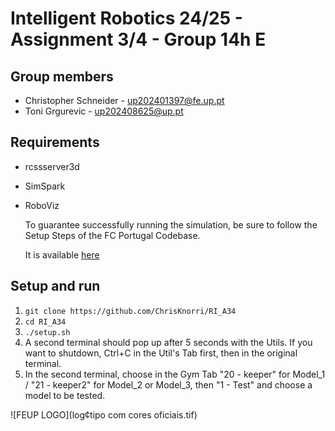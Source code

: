 # Intelligent Robotics 24/25 - Assignment 3/4 - Group 14h E

## Group members

- Christopher Schneider - <up202401397@fe.up.pt>
- Toni Grgurevic - <up202408625@up.pt>

## Requirements

- rcssserver3d
- SimSpark
- RoboViz

  To guarantee successfully running the simulation, be sure to follow the Setup Steps of the FC Portugal Codebase.

  It is available [here](https://docs.google.com/document/d/1aJhwK2iJtU-ri_2JOB8iYvxzbPskJ8kbk_4rb3IK3yc/edit)

## Setup and run

1. `git clone https://github.com/ChrisKnorri/RI_A34`
2. `cd RI_A34`
3. `./setup.sh`
4. A second terminal should pop up after 5 seconds with the Utils. If you want to shutdown, Ctrl+C in the Util's Tab first, then in the original terminal.
5. In the second terminal, choose in the Gym Tab "20 - keeper" for Model_1 / "21 - keeper2" for Model_2 or Model_3, then "1 - Test" and choose a model to be tested.

![FEUP LOGO](log¢tipo com cores oficiais.tif)
